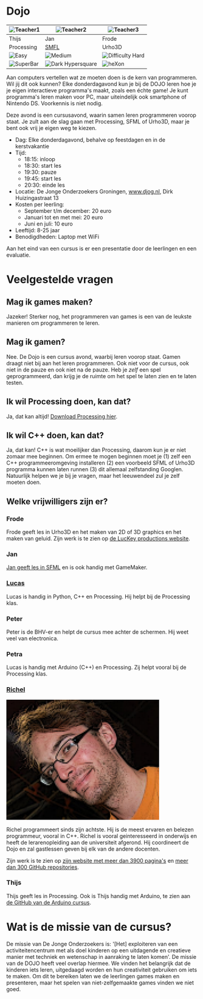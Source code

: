 # Dojo

![Teacher1](https://raw.githubusercontent.com/richelbilderbeek/Dojo/master/Images/Teacher.png)|![Teacher2](https://raw.githubusercontent.com/richelbilderbeek/Dojo/master/Images/Teacher.png) | ![Teacher3](https://raw.githubusercontent.com/richelbilderbeek/Dojo/master/Images/Teacher.png)
---|---|---
Thijs | Jan | Frode
Processing | [SMFL](https://github.com/janderkkotlarski/Cplusplus-with-SFML-course) | Urho3D
![Easy](https://raw.githubusercontent.com/richelbilderbeek/Dojo/master/Images/Easy.png) | ![Medium](https://raw.githubusercontent.com/richelbilderbeek/Dojo/master/Images/Medium.png) | ![Difficulty Hard](https://raw.githubusercontent.com/richelbilderbeek/Dojo/master/Images/Hard.png)
 ![SuperBar](https://raw.githubusercontent.com/richelbilderbeek/Dojo/master/Images/superBar.png)|![Dark Hypersquare](https://cloud.githubusercontent.com/assets/13890380/9529429/7f52a582-4cfa-11e5-9265-51b4eed9e597.png) | ![heXon](https://raw.githubusercontent.com/richelbilderbeek/Dojo/master/Images/heXon.png)

Aan computers vertellen wat ze moeten doen is de kern van programmeren. Wil jij dit ook kunnen? Elke donderdagavond kun je bij de DOJO leren hoe je je eigen interactieve programma's maakt, zoals een échte game! Je kunt programma's leren maken voor PC, maar uiteindelijk ook smartphone of Nintendo DS. Voorkennis is niet nodig.

Deze avond is een cursusavond, waarin samen leren programmeren voorop staat. 
Je zult aan de slag gaan met Processing, SFML of Urho3D, 
maar je bent ook vrij je eigen weg te kiezen.

 * Dag: Elke donderdagavond, behalve op feestdagen en in de kerstvakantie
 * Tijd: 
    * 18:15: inloop
    * 18:30: start les
    * 19:30: pauze
    * 19:45: start les
    * 20:30: einde les
 * Locatie: De Jonge Onderzoekers Groningen, www.djog.nl, Dirk Huizingastraat 13
 * Kosten per leerling:
   * September t/m december: 20 euro
   * Januari tot en met mei: 20 euro
   * Juni en juli: 10 euro
 * Leeftijd: 8-25 jaar
 * Benodigdheden: Laptop met WiFi

Aan het eind van een cursus is er een presentatie door de leerlingen en een evaluatie.

# Veelgestelde vragen

## Mag ik games maken?

Jazeker! Sterker nog, het programmeren van games is een van de leukste manieren om programmeren te leren.

## Mag ik gamen?

Nee. De Dojo is een cursus avond, waarbij leren voorop staat. Gamen draagt niet bij aan het leren programmeren.
Ook niet voor de cursus, ook niet in de pauze en ook niet na de pauze.
Heb je *zelf* een spel geprogrammeerd, dan krijg je de ruimte om het spel te laten zien en te laten testen.

## Ik wil Processing doen, kan dat?

Ja, dat kan altijd! [Download Processing hier](https://processing.org/download/).

## Ik wil C++ doen, kan dat?

Ja, dat kan! C++ is wat moeilijker dan Processing, daarom kun je er niet zomaar mee beginnen. Om ermee te mogen beginnen moet je (1) zelf een C++ programmeeromgeving installeren (2) een voorbeeld SFML of Urho3D programma kunnen laten runnen (3) dit allemaal zelfstanding Googlen. Natuurlijk helpen we je bij je vragen, maar het leeuwendeel zul je zelf moeten doen.

## Welke vrijwilligers zijn er?

### Frode

Frode geeft les in Urho3D en het maken van 2D of 3D graphics en het maken van geluid. Zijn werk is te zien
op [de LucKey productions website](http://www.luckeyproductions.nl).

### Jan

[Jan geeft les in SFML](https://github.com/janderkkotlarski/Cplusplus-with-SFML-course) en is ook handig
met GameMaker.

### [Lucas](https://github.com/LJK1991)

Lucas is handig in Python, C++ en Processing. Hij helpt bij de Processing klas.

### Peter

Peter is de BHV-er en helpt de cursus mee achter de schermen. Hij weet veel van electronica.

### Petra

Lucas is handig met Arduino (C++) en Processing. Zij helpt vooral bij de Processing klas.

### [Richel](https://github.com/richelbilderbeek)

![Richel](Images/Richel.png)

Richel programmeert sinds zijn achtste. Hij is de meest ervaren en belezen programmeur, vooral in C++.
Richel is vooral geinteresseerd in onderwijs en heeft de lerarenopleiding aan de universiteit afgerond.
Hij coordineert de Dojo en zal gastlessen geven bij elk van de andere docenten. 

Zijn werk is te zien op [zijn website met meer dan 3900 pagina's](http://richelbilderbeek.nl) en [meer dan 300 GitHub repositories](https://github.com/richelbilderbeek?tab=repositories).

### Thijs

Thijs geeft les in Processing. Ook is Thijs handig met Arduino, te zien aan [de GitHub van de Arduino cursus](https://github.com/richelbilderbeek/ArduinoCourse).

# Wat is de missie van de cursus?

De missie van De Jonge Onderzoekers is: '[Het] exploiteren van een activiteitencentrum met als doel kinderen op een uitdagende en creatieve manier met techniek en wetenschap in aanraking te laten komen'. De missie van de DOJO heeft veel overlap hiermee. We vinden het belangrijk dat de kinderen iets leren, uitgedaagd worden en hun creativiteit gebruiken om iets te maken. Om dit te bereiken laten we de leerlingen games maken en presenteren, maar het spelen van niet-zelfgemaakte games vinden we niet goed.
